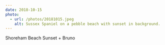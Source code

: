 ```yaml
---
date: 2018-10-15
photo:
  - url: /photos/20181015.jpeg
    alt: Sussex Spaniel on a pebble beach with sunset in background.
---
```


Shoreham Beach Sunset + Bruno
